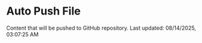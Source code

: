 # Auto Push File

Content that will be pushed to GitHub repository.
Last updated: 08/14/2025, 03:07:25 AM